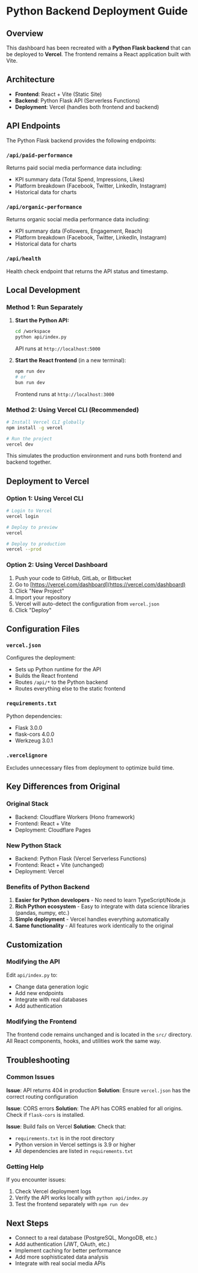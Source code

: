 # Python Backend Deployment Guide

## Overview
This dashboard has been recreated with a **Python Flask backend** that can be deployed to **Vercel**. The frontend remains a React application built with Vite.

## Architecture
- **Frontend**: React + Vite (Static Site)
- **Backend**: Python Flask API (Serverless Functions)
- **Deployment**: Vercel (handles both frontend and backend)

## API Endpoints
The Python Flask backend provides the following endpoints:

### `/api/paid-performance`
Returns paid social media performance data including:
- KPI summary data (Total Spend, Impressions, Likes)
- Platform breakdown (Facebook, Twitter, LinkedIn, Instagram)
- Historical data for charts

### `/api/organic-performance`
Returns organic social media performance data including:
- KPI summary data (Followers, Engagement, Reach)
- Platform breakdown (Facebook, Twitter, LinkedIn, Instagram)
- Historical data for charts

### `/api/health`
Health check endpoint that returns the API status and timestamp.

## Local Development

### Method 1: Run Separately
1. **Start the Python API:**
   ```bash
   cd /workspace
   python api/index.py
   ```
   API runs at `http://localhost:5000`

2. **Start the React frontend** (in a new terminal):
   ```bash
   npm run dev
   # or
   bun run dev
   ```
   Frontend runs at `http://localhost:3000`

### Method 2: Using Vercel CLI (Recommended)
```bash
# Install Vercel CLI globally
npm install -g vercel

# Run the project
vercel dev
```
This simulates the production environment and runs both frontend and backend together.

## Deployment to Vercel

### Option 1: Using Vercel CLI
```bash
# Login to Vercel
vercel login

# Deploy to preview
vercel

# Deploy to production
vercel --prod
```

### Option 2: Using Vercel Dashboard
1. Push your code to GitHub, GitLab, or Bitbucket
2. Go to [https://vercel.com/dashboard](https://vercel.com/dashboard)
3. Click "New Project"
4. Import your repository
5. Vercel will auto-detect the configuration from `vercel.json`
6. Click "Deploy"

## Configuration Files

### `vercel.json`
Configures the deployment:
- Sets up Python runtime for the API
- Builds the React frontend
- Routes `/api/*` to the Python backend
- Routes everything else to the static frontend

### `requirements.txt`
Python dependencies:
- Flask 3.0.0
- flask-cors 4.0.0
- Werkzeug 3.0.1

### `.vercelignore`
Excludes unnecessary files from deployment to optimize build time.

## Key Differences from Original

### Original Stack
- Backend: Cloudflare Workers (Hono framework)
- Frontend: React + Vite
- Deployment: Cloudflare Pages

### New Python Stack
- Backend: Python Flask (Vercel Serverless Functions)
- Frontend: React + Vite (unchanged)
- Deployment: Vercel

### Benefits of Python Backend
1. **Easier for Python developers** - No need to learn TypeScript/Node.js
2. **Rich Python ecosystem** - Easy to integrate with data science libraries (pandas, numpy, etc.)
3. **Simple deployment** - Vercel handles everything automatically
4. **Same functionality** - All features work identically to the original

## Customization

### Modifying the API
Edit `api/index.py` to:
- Change data generation logic
- Add new endpoints
- Integrate with real databases
- Add authentication

### Modifying the Frontend
The frontend code remains unchanged and is located in the `src/` directory. All React components, hooks, and utilities work the same way.

## Troubleshooting

### Common Issues

**Issue**: API returns 404 in production
**Solution**: Ensure `vercel.json` has the correct routing configuration

**Issue**: CORS errors
**Solution**: The API has CORS enabled for all origins. Check if `flask-cors` is installed.

**Issue**: Build fails on Vercel
**Solution**: Check that:
- `requirements.txt` is in the root directory
- Python version in Vercel settings is 3.9 or higher
- All dependencies are listed in `requirements.txt`

### Getting Help
If you encounter issues:
1. Check Vercel deployment logs
2. Verify the API works locally with `python api/index.py`
3. Test the frontend separately with `npm run dev`

## Next Steps
- Connect to a real database (PostgreSQL, MongoDB, etc.)
- Add authentication (JWT, OAuth, etc.)
- Implement caching for better performance
- Add more sophisticated data analysis
- Integrate with real social media APIs
